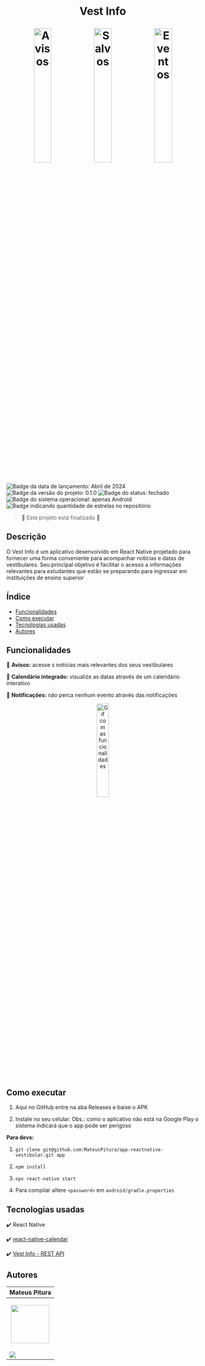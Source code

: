 <h1 align="center"> 
  <p>Vest Info</p> 
  <img src="https://github.com/MateusPitura/app-reactnative-vestibular/assets/119008106/905ef900-241b-4fd4-a764-07a6d6f3ecf0" alt="Avisos" width="30%"> 
  <img src="https://github.com/MateusPitura/app-reactnative-vestibular/assets/119008106/4077bdf3-54f1-4bee-b233-188327ac4b41" alt="Salvos" width="30%"> 
  <img src="https://github.com/MateusPitura/app-reactnative-vestibular/assets/119008106/313f7e05-5810-49f3-a3c2-2f14225b9b94" alt="Eventos" width="30%"> 
</h1> 

<p> 
  <img src="https://img.shields.io/badge/Release-Abr%202024-green" alt="Badge da data de lançamento: Abril de 2024">  
  <img src="https://img.shields.io/badge/Version-0.1.0-blue" alt="Badge da versão do projeto: 0.1.0">  
  <img src="https://img.shields.io/badge/Status-Closed-brightgreen" alt="Badge do status: fechado">  
  <img src="https://img.shields.io/badge/OS-Android-red" alt="Badge do sistema operacional: apenas Android">  
  <img src="https://img.shields.io/github/stars/MateusPitura/app-reactnative-vestibular?style=social" alt="Badge indicando quantidade de estrelas no repositório"> 
</p> 

> :checkered_flag: Este projeto está finalizado :checkered_flag:  

## Descrição 

O Vest Info é um aplicativo desenvolvido em React Native projetado para fornecer uma forma conveniente para acompanhar notícias e datas de vestibulares. Seu principal objetivo é facilitar o acesso a informações relevantes para estudantes que estão se preparando para ingressar em instituições de ensino superior

## Índice 

- [Funcionalidades](#funcionalidades) 
- [Como executar](#como-executar) 
- [Tecnologias usadas](#tecnologias-usadas) 
- [Autores](#autores) 

## Funcionalidades 

:mega: **Avisos:** acesse s notícias mais relevantes dos seus vestibulares

:calendar: **Calendário integrado:** visualize as datas através de um calendário interativo 

:bell: **Notificações:** não perca nenhum evento através das notificações

<p align="center"> 
  <img src="https://github.com/MateusPitura/app-reactnative-vestibular/assets/119008106/157450e8-5b21-4b1c-a214-cff2a3535c10" alt="Gif com as funcionalidades" width="25%"> 
</p>

## Como executar 

1. Aqui no GitHub entre na aba Releases e baixe o APK 

2. Instale no seu celular. Obs.: como o aplicativo não está na Google Play o sistema indicará que o app pode ser perigoso  

**Para devs:** 

1. `git clone git@github.com:MateusPitura/app-reactnative-vestibular.git app`  

2. `npm install` 

3. `npx react-native start`

4. Para compilar altere `<password>` em `android/gradle.properties`

## Tecnologias usadas 

:heavy_check_mark: React Native 

:heavy_check_mark: [react-native-calendar](https://github.com/wix/react-native-calendars)
 
:heavy_check_mark: [Vest Info - REST API](https://github.com/MateusPitura/api-spring-vestibular)

## Autores 

| Mateus Pitura | 
|------| 
| <p align="center"><img src="https://user-images.githubusercontent.com/119008106/227821967-fac62c31-0d62-485b-829e-ef56c033e21a.jpeg" width="100" height="100"></p> | 
| <a href="https://www.linkedin.com/in/mateuspitura/"><img src="https://img.shields.io/badge/LinkedIn-0077B5?style=for-the-badge&logo=linkedin&logoColor=white"> |

